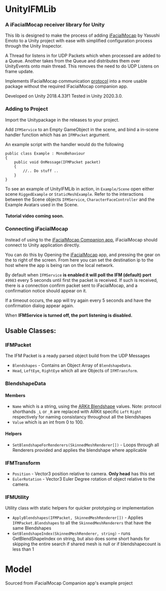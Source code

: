 # UnityIFMLib
### A iFacialMocap receiver library for Unity

This lib is designed to make the process of adding [iFacialMocap](https://www.ifacialmocap.com/) by Yasushi Emoto to a Unity project with ease with simplified configuration process through the Unity Inspector.

A Thread for listens in for UDP Packets which when processed are added to a Queue. Another takes from the Queue and distributes them over UnityEvents onto main thread. This removes the need to do UDP Listens on frame update.

Implements IFacialMocap communication [protocol](https://www.ifacialmocap.com/for-developer/) into a more usable package without the required IFacialMocap companion app.

Developed on Unity 2018.4.33f1
Tested in Unity 2020.3.0.

### Adding to Project

Import the Unitypackage in the releases to your project.

Add `IFMService` to an Empty GameObject in the scene, and bind a in-scene handler function which has an `IFMPacket` argument.

An example script with the handler would do the following
```
public class Example : MonoBehaviour
{
    public void OnMessage(IFMPacket packet)
    {
        //.. Do stuff ..
    }
}
```

To see an example of UnityIFMLib in action, in  `Example/Scene` open either scene `RiggedExample` or `StaticMeshExample`. Refer to the interactions between the Scene objects `IFMService`, `CharacterFaceController` and the Example Avatars used in the Scene.


#### Tutorial video coming soon.

### Connecting iFacialMocap

Instead of using to the [iFacialMocap Companion app](https://www.ifacialmocap.com/), iFacialMocap should connect to Unity application directly. 

You can do this by Opening the [iFacialMocap](https://www.ifacialmocap.com/) app, and pressing the gear on the to right of the screen. From here you can set the destination ip to the host where the app is being ran on the local network.

By default when `IFMService` **is enabled it will poll the IFM (default) port** `49983` every 5 seconds until first the packet is received. If such is received, there is a connection confirm packet sent to iFacialMocap, and a confirmation notice should appear on it. 

If a timeout occurs, the app will try again every 5 seconds and have the confirmation dialog appear again.

When **IFMService is turned off, the port listening is disabled.**

## Usable Classes:

### IFMPacket

The IFM Packet is a ready parsed object build from the UDP Messages

 - `Blendshapes` - Contains an Object Array of `BlendshapeData`. 
 - `Head`, `LeftEye`, `RightEye` which all are Objects of `IFMTransform`. 

### BlendshapeData

#### Members
- `Name` which is a string, using the [ARKit Blendshape](https://developer.apple.com/documentation/arkit/arfaceanchor/blendshapelocation) values. Note: protocol shorthands `_L` or `_R` are replaced with ARKit specific `Left` `Right` respectively for naming consistancy throughout all the blendshapes
- `Value` which is an int from 0 to 100.
#### Helpers
- `SetBlendshapeForRenderers(SkinnedMeshRenderer[])` - Loops through all Renderers provided and applies the blendshape where applicable

### IFMTransform
- `Position` - Vector3 position relative to camera. **Only head** has this set
- `EulerRotation` - Vector3 Euler Degree rotation of object relative to the camera.

### IFMUtility

Utility class with static helpers for quicker prototyping or implementation
- `ApplyBlendshapes(IFMPacket, SkinnedMeshRenderer[])` - Applies `IFMPacket.Blendshapes` to all the `SkinnedMeshRenderers` that have the same Blendshapes
- `GetBlendshapeIndex(SkinnedMeshRenderer, string)` - runs GetBlendShapeIndex on string, but also does some short hands for skipping the entire search if shared mesh is null or if blendshapecount is less than 1



# Model 
Sourced from iFacialMocap Companion app's example project
